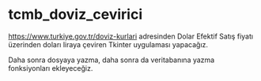 # tcmb_doviz_cevirici

https://www.turkiye.gov.tr/doviz-kurlari adresinden Dolar Efektif Satış fiyatı üzerinden doları liraya çeviren
Tkinter uygulaması yapacağız.

Daha sonra dosyaya yazma, daha sonra da veritabanına yazma fonksiyonları ekleyeceğiz.

